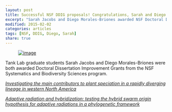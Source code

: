 ```yaml
---
layout: post
title: Successful NSF DDIG proposals! Congratulations, Sarah and Diego!
excerpt: "Sarah Jacobs and Diego Morales-Briones awarded NSF Doctoral Dissertation Improvement Grants"
modified: 2015-02-02
categories: articles
tags: [NSF, DDIG, Diego, Sarah]
share: true
---
```

<figure>
	<a href="{{ site.url }}/images/NSF.jpg"><img src="{{ site.url }}/images/NSF.jpg" alt="image"></a>
</figure>

Tank Lab graduate students Sarah Jacobs and Diego Morales-Briones were both awarded Doctoral Dissertation Improvement Grants from the NSF Systematics and Biodiversity Sciences program.

[*Investigating the main contributors to plant speciation in a rapidly diverging lineage in western North America*](http://www.nsf.gov/awardsearch/showAward?AWD_ID=1502061&HistoricalAwards=false)

[*Adaptive radiation and hybridization: testing the hybrid swarm origin hypothesis for adaptive radiations in a phylogenetic framework*](http://www.nsf.gov/awardsearch/showAward?AWD_ID=1502049&HistoricalAwards=false)
